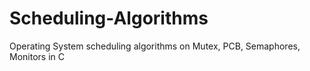 # Scheduling-Algorithms
Operating System scheduling algorithms on Mutex, PCB, Semaphores, Monitors in C
